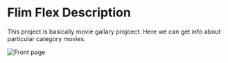 # Flim Flex Description

 This project is basically movie gallary projoect. Here we can get info about particular category movies.

![Front page](../images/movies-page.png)

